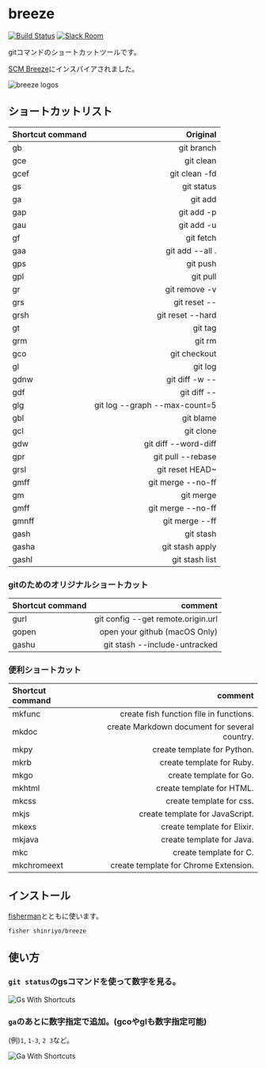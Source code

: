 [日本語]: README.jp.md
[繁體中文]: README.zh-tw.md
[简体中文]: README.zh-cn.md
[한국어]: README.ko.md
[Русский]: README.ru.md
[Português]: README.pt.md
[Türkçe]: README.tr.md
[Español]: README.es.md
[Français]: README.fr.md
[Català]: README.ca.md
[Deutsch]: README.du.md
[فارسی]: README.fa.md

# breeze

[![Build Status][travis-badge]][travis-link]
[![Slack Room][slack-badge]][slack-link]

gitコマンドのショートカットツールです。

[SCM Breeze](https://github.com/scmbreeze/scm_breeze "SCM Breeze")にインスパイアされました。

<div class="centered">
<img src="http://i.imgur.com/MEKxPSD.png" alt="breeze logos" />
</div>

## ショートカットリスト

| Shortcut command | Original | 
|:-----------|------------:|
| gb | git branch |
| gce | git clean |
| gcef | git clean -fd |
| gs | git status |
| ga | git add |
| gap | git add -p |
| gau | git add -u |
| gf | git fetch |
| gaa | git add --all . |
| gps | git push |
| gpl | git pull |
| gr | git remove -v |
| grs | git reset -- |
| grsh | git reset --hard |
| gt | git tag |
| grm | git rm |
| gco | git checkout |
| gl | git log |
| gdnw | git diff -w -- |
| gdf | git diff -- |
| glg | git log --graph --max-count=5 |
| gbl | git blame |
| gcl | git clone |
| gdw | git diff --word-diff |
| gpr | git pull --rebase |
| grsl | git reset HEAD~ |
| gmff | git merge --no-ff |
| gm | git merge |
| gmff | git merge --no-ff |
| gmnff | git merge --ff |
| gash | git stash |
| gasha | git stash apply |
| gashl | git stash list |

### gitのためのオリジナルショートカット

| Shortcut command | comment |
|:-----------|------------:|
| gurl | git config --get remote.origin.url |  |
| gopen | open your github (macOS Only) |
| gashu | git stash --include-untracked |

### 便利ショートカット

| Shortcut command | comment |
|:-----------|------------:|
| mkfunc | create fish function file in functions. |
| mkdoc | create Markdown document for several country. |
| mkpy | create template for Python. |
| mkrb | create template for Ruby. |
| mkgo | create template for Go. |
| mkhtml | create template for HTML. |
| mkcss | create template for css. |
| mkjs | create template for JavaScript. |
| mkexs| create template for Elixir. |
| mkjava | create template for Java. |
| mkc | create template for C. |
| mkchromeext | create template for Chrome Extension. |

## インストール

[fisherman]とともに使います。

```
fisher shinriyo/breeze
```

## 使い方

### `git status`のgsコマンドを使って数字を見る。

<div class="centered">
<img src="http://i.imgur.com/F3NHal3.png" alt="Gs With Shortcuts" />
</div>

### `ga`のあとに数字指定で追加。(gcoやglも数字指定可能)

(例)`1`, `1-3`, `2 3`など。
<div class="centered">
<img src="http://i.imgur.com/RpspQI2.png" alt="Ga With Shortcuts" />
</div>

[travis-link]: https://travis-ci.org/shinriyo/breeze
[travis-badge]: https://img.shields.io/travis/shinriyo/breeze.svg
[slack-link]: https://fisherman-wharf.herokuapp.com
[slack-badge]: https://fisherman-wharf.herokuapp.com/badge.svg
[fisherman]: https://github.com/fisherman/fisherman
